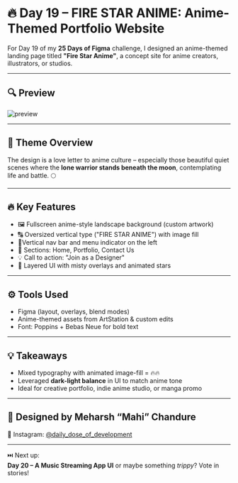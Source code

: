 # 🔥 Day 19 – FIRE STAR ANIME: Anime-Themed Portfolio Website

For Day 19 of my **25 Days of Figma** challenge, I designed an anime-themed landing page titled **"Fire Star Anime"**, a concept site for anime creators, illustrators, or studios.

---

## 🔍 Preview

![preview](preview.jpg)

---

## 🌌 Theme Overview

The design is a love letter to anime culture – especially those beautiful quiet scenes where the **lone warrior stands beneath the moon**, contemplating life and battle. 🌕

---

## 🔥 Key Features

- 🖼️ Fullscreen anime-style landscape background (custom artwork)
- 🔠 Oversized vertical type ("FIRE STAR ANIME") with image fill
- 📍Vertical nav bar and menu indicator on the left
- 💼 Sections: Home, Portfolio, Contact Us
- 💡 Call to action: "Join as a Designer"
- 🎴 Layered UI with misty overlays and animated stars

---

## ⚙️ Tools Used

- Figma (layout, overlays, blend modes)
- Anime-themed assets from ArtStation & custom edits
- Font: Poppins + Bebas Neue for bold text

---

## 💡 Takeaways

- Mixed typography with animated image-fill = 🔥🔥
- Leveraged **dark-light balance** in UI to match anime tone
- Ideal for creative portfolio, indie anime studio, or manga promo

---

## 🎨 Designed by Meharsh “Mahi” Chandure

🔗 Instagram: [@daily_dose_of_development](https://instagram.com/daily_dose_of_development)

---

⏭️ Next up:  
**Day 20 – A Music Streaming App UI** or maybe something _trippy_? Vote in stories!
